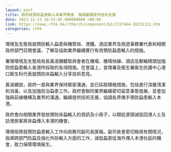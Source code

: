 ```yaml
---
layout: post
title: 政府就預防蝨患輸入與業界開會　強調繼續提供技術支援
date: 2023-11-11 18:53:05.000000000 +08:00
link: https://news.rthk.hk/rthk/ch/component/k2/1727464-20231111.htm
categories: rthk
---
```


環境及生態局就預防輸入蝨患與機管局、港鐵、酒店業界及旅遊事務署代表和相關政府部門召開會議，了解及協助業界繼續實行有效預防蝨患輸入的措施。

署理環境及生態局局長黃淑嫻聽取與會者在機場、機場快線、酒店及郵輪碼頭加強防控蝨患輸入香港所採取的各項措施。在會議上，食環署及衞生署衞生防護中心港口衞生科代表就預防床蝨輸入分享技術意見。

黃淑嫻說，政府一直與業界保持緊密溝通，並已採取積極措施，包括進行深層清潔和消毒，以及加強防治蝨患工作。政府會聯同業界繼續密切留意事態發展，並會加強與前線機構及業界的溝通，繼續提供技術支援，協調各界㩦手預防蝨患輸入本港。

政府會向相關業界發放預防床蝨輸入的資訊及小冊子，以期從源頭減低回港人士及訪港旅客將床蝨傳入本港的機會。

環境局將就預防蝨患輸入工作向政務司副司長匯報。副司長會密切檢視有關情況，指導跨部門防蝨及強化外防輸入方面的工作，減低蝨患從海外傳入本港社區的機會，致力保障環境衞生。
